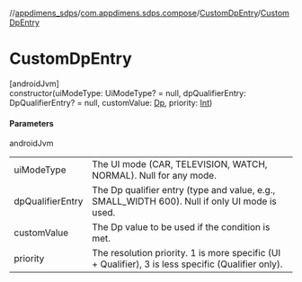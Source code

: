 //[appdimens_sdps](../../../index.md)/[com.appdimens.sdps.compose](../index.md)/[CustomDpEntry](index.md)/[CustomDpEntry](-custom-dp-entry.md)

# CustomDpEntry

[androidJvm]\
constructor(uiModeType: UiModeType? = null, dpQualifierEntry: DpQualifierEntry? = null, customValue: [Dp](https://developer.android.com/reference/kotlin/androidx/compose/ui/unit/Dp.html), priority: [Int](https://kotlinlang.org/api/core/kotlin-stdlib/kotlin/-int/index.html))

#### Parameters

androidJvm

| | |
|---|---|
| uiModeType | The UI mode (CAR, TELEVISION, WATCH, NORMAL). Null for any mode. |
| dpQualifierEntry | The Dp qualifier entry (type and value, e.g., SMALL_WIDTH 600). Null if only UI mode is used. |
| customValue | The Dp value to be used if the condition is met. |
| priority | The resolution priority. 1 is more specific (UI + Qualifier), 3 is less specific (Qualifier only). |